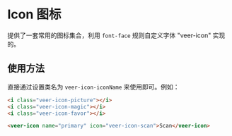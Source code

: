 # Icon 图标

提供了一套常用的图标集合，利用 `font-face` 规则自定义字体 "veer-icon" 实现的。

## 使用方法

直接通过设置类名为 `veer-icon-iconName` 来使用即可。例如：

```html
<i class="veer-icon-picture"></i>
<i class="veer-icon-magic"></i>
<i class="veer-icon-favor"></i>

<veer-icon name="primary" icon="veer-icon-scan">Scan</veer-icon>
```
